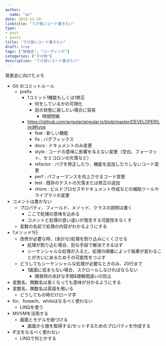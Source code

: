 ```yaml
---
author:
  name: "az"
date: 2019-12-20
linktitle: "てげ良いコード書きたい"
type:
- post 
- posts
title: "てげ良いコード書きたい"
draft: true
tags: ["勉強会", "コーディング"]
categories: ["その他"]
description: "てげ良いコード書きたい"
---
```


発表会に向けたメモ

- Git のコミットルール
    - prefix
        - 1コミット1機能もしくは1修正
            - 何をしているかの可視化
            - 前の状態に戻したい場合に容易
                - 時間短縮
        - https://github.com/angular/angular.js/blob/master/DEVELOPERS.md#type
            - feat : 新しい機能
            - fix : バグフィックス
            - docs : ドキュメントのみ変更
            - style : コードの意味に影響を与えない変更（空白、フォーマット、セミコロンの欠落など）
            - refactor : バグを修正したり、機能を追加したりしないコード変更
            - perf : パフォーマンスを向上させるコード変更
            - test : 既存のテストの欠落または修正の追加
            - chore : ビルドプロセスやドキュメント作成などの補助ツールやライブラリの変更
- コメントは書かない
    - プロパティ、フィールド、メソッド、クラスの説明は書く
        - ここで処理の意味を込める
        - コメントと処理の食い違いが発生する可能性をなくす
    - 変数の名前で処理の内容がわかるようにする
- 1メソッド1行
    - 改修が必要な時、(余計な)処理を割り込みにくくさせる
        - 処理が割り込む場合、別な手段で解決できるはず
        - シーケンシャルな処理が入ると、処理の順番によって結果が変わることが大いにあるためその可能性をつぶす
    - どうしてもシーケンシャルな処理が必要なときのみ、20行まで
        - 1画面に収まらない場合、スクロールしなければならない
            - 開発時の余計な手間&理解間違いの防止
- 変数名、関数名は長くなっても意味が分かるようにする
- 変数名、関数名は英語を用いる
    - どうしてもの時だけローマ字
- for、foreach、whileはなるべく使わない
    - LINQを使う
- MVVMを活用する
    - 画面とモデルを紐づける
        - 画面から値を取得する/セットするためのプロパティを作成する
- IF文をなるべく使わない
    - LINQで何とかする
